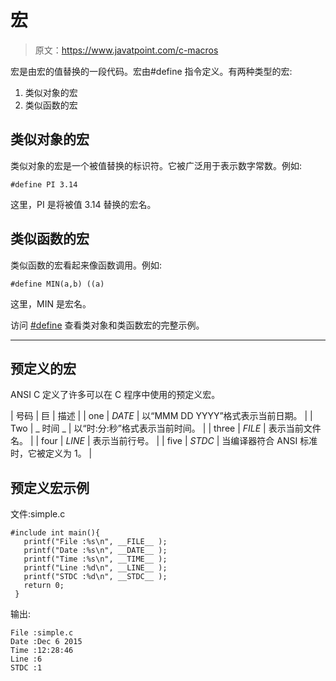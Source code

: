 # 宏

> 原文：<https://www.javatpoint.com/c-macros>

宏是由宏的值替换的一段代码。宏由#define 指令定义。有两种类型的宏:

1.  类似对象的宏
2.  类似函数的宏

## 类似对象的宏

类似对象的宏是一个被值替换的标识符。它被广泛用于表示数字常数。例如:

```
#define PI 3.14

```

这里，PI 是将被值 3.14 替换的宏名。

## 类似函数的宏

类似函数的宏看起来像函数调用。例如:

```
#define MIN(a,b) ((a)
```

这里，MIN 是宏名。

访问 [#define](c-preprocessor-define) 查看类对象和类函数宏的完整示例。

* * *

## 预定义的宏

ANSI C 定义了许多可以在 C 程序中使用的预定义宏。

| 号码 | 巨 | 描述 |
| one | _DATE_ | 以“MMM DD YYYY”格式表示当前日期。 |
| Two | _ 时间 _ | 以“时:分:秒”格式表示当前时间。 |
| three | _FILE_ | 表示当前文件名。 |
| four | _LINE_ | 表示当前行号。 |
| five | _STDC_ | 当编译器符合 ANSI 标准时，它被定义为 1。 |

## 预定义宏示例

文件:simple.c

```
#include int main(){  
   printf("File :%s\n", __FILE__ );  
   printf("Date :%s\n", __DATE__ );  
   printf("Time :%s\n", __TIME__ );  
   printf("Line :%d\n", __LINE__ );  
   printf("STDC :%d\n", __STDC__ );    
   return 0;
 } 
```

输出:

```
File :simple.c
Date :Dec 6 2015
Time :12:28:46
Line :6
STDC :1

```